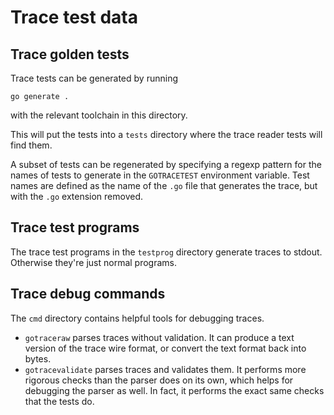 # Trace test data

## Trace golden tests

Trace tests can be generated by running

```
go generate .
```

with the relevant toolchain in this directory.

This will put the tests into a `tests` directory where the trace reader
tests will find them.

A subset of tests can be regenerated by specifying a regexp pattern for
the names of tests to generate in the `GOTRACETEST` environment
variable.
Test names are defined as the name of the `.go` file that generates the
trace, but with the `.go` extension removed.

## Trace test programs

The trace test programs in the `testprog` directory generate traces to
stdout.
Otherwise they're just normal programs.

## Trace debug commands

The `cmd` directory contains helpful tools for debugging traces.

* `gotraceraw` parses traces without validation.
  It can produce a text version of the trace wire format, or convert
  the text format back into bytes.
* `gotracevalidate` parses traces and validates them.
  It performs more rigorous checks than the parser does on its own,
  which helps for debugging the parser as well.
  In fact, it performs the exact same checks that the tests do.
